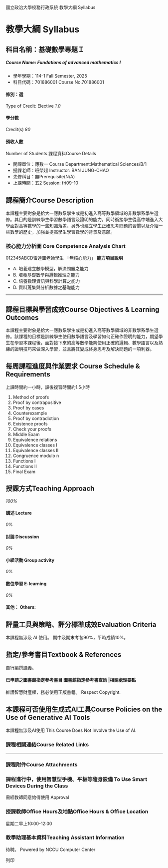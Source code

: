 國立政治大學校務行政系統 教學大綱 Syllabus
# 教學大綱 Syllabus
##  科目名稱：基礎數學專題Ｉ
#####  Course Name: Fundations of advanced mathematics I
  * 學年學期：114-1 Fall Semester, 2025 
  * 科目代碼：701886001 Course No.701886001


#### 修別：選
Type of Credit: Elective 
_1.0_
#### 學分數
Credit(s)
_80_
#### 預收人數
Number of Students
課程資料Course Details
  * 開課單位：應數一 Course Department:Mathematical Sciences/B/1 
  * 授課老師：班榮超 Instructor: BAN JUNG-CHAO 
  * 先修科目：無Prerequisite(N/A)
  * 上課時間：五2 Session: fri09-10


##  課程簡介Course Description
本課程主要對象是給大一應數系學生或是初進入高等數學領域的非數學系學生選修。其目的是訓練學生學習數學語言及證明的能力，同時銜接學生從高中端進入大學面對高等數學的一些知識落差，另外也建立學生正確思考問題的習慣以及介紹一些數學的歷史，加強並提高學生學習數學的背景及意願。
###  核心能力分析圖 Core Competence Analysis Chart
012345ABCD雷達圖老師學生
「無核心能力」 
**能力項目說明**
  * A. 培養建立數學模型，解決問題之能力
  * B. 培養基礎數學與邏輯推理之能力
  * C. 培養數理資訊與科學計算之能力
  * D. 資料蒐集與分析數據之基礎能力


* * *
##  課程目標與學習成效Course Objectives & Learning Outcomes 
本課程主要對象是給大一應數系學生或是初進入高等數學領域的非數學系學生選修。該課程的目標是訓練學生使用數學語言及學習如何正確作證明的能力，期望學生在學習本課程後，面對接下來的高等數學能夠使用正確的邏輯、數學語言以及熟練的證明技巧來做深入學習，並且將其變成終身思考及解決問題的一項利器。
##  每周課程進度與作業要求 Course Schedule & Requirements
上課時間約一小時，課後複習時間約1.5小時
1. Method of proofs
2. Proof by contrapositive 
3. Proof by cases
4. Counterexample
5. Proof by contradiction
6. Existence proofs
7. Check your proofs
8. Middle Exam
9. Equivalence relations 
10. Equivalence classes I
11. Equivalence classes II
12. Congruence modulo n
13. Functions I
15. Functions II
16. Final Exam
##  授課方式Teaching Approach
_100%_
####  講述 Lecture
_0%_
####  討論 Discussion
_0%_
####  小組活動 Group activity
_0%_
####  數位學習 E-learning
_0%_
####  其他： Others:
##  評量工具與策略、評分標準成效Evaluation Criteria
本課程無涉及 AI 使用。
期中及期末考各90%，平時成績10%。
##  指定/參考書目Textbook & References
自行編撰講義。
####  已申請之圖書館指定參考書目  圖書館指定參考書查詢 |相關處理要點
維護智慧財產權，務必使用正版書籍。 Respect Copyright.
##  本課程可否使用生成式AI工具Course Policies on the Use of Generative AI Tools
本課程無涉及AI使用 This Course Does Not Involve the Use of AI.
###  課程相關連結Course Related Links
* * *
###  課程附件Course Attachments
###  課程進行中，使用智慧型手機、平板等隨身設備 To Use Smart Devices During the Class
需經教師同意始得使用  Approval
###  授課教師Office Hours及地點Office Hours & Office Location
星期二早上10:00-12:00
###  教學助理基本資料Teaching Assistant Information
待聘。
Powered by NCCU Computer Center
  
列印
